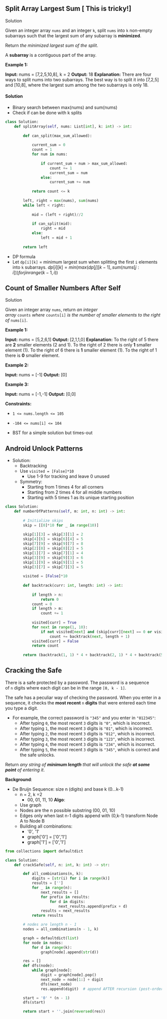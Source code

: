 
## Split Array Largest Sum [ This is tricky!]

Solution

Given an integer array `nums` and an integer `k`, split `nums` into `k` non-empty subarrays such that the largest sum of any subarray is **minimized**.

Return _the minimized largest sum of the split_.

A **subarray** is a contiguous part of the array.

**Example 1:**

**Input:** nums = [7,2,5,10,8], k = 2
**Output:** 18
**Explanation:** There are four ways to split nums into two subarrays.
The best way is to split it into [7,2,5] and [10,8], where the largest sum among the two subarrays is only 18.



#### Solution
- Binary search between max(nums) and sum(nums)
- Check if can be done with k splits
```python
class Solution:
    def splitArray(self, nums: List[int], k: int) -> int:
        
        def can_split(max_sum_allowed):
            
            current_sum = 0
            count = 1 
            for num in nums:
                
                if current_sum + num > max_sum_allowed:
                    count += 1
                    current_sum = num
                else:
                    current_sum += num
        
            return count <= k
        
        left, right = max(nums), sum(nums)
        while left < right:
            
            mid = (left + right)//2
            
            if can_split(mid):
                right = mid
            else:
                left = mid + 1
                
        return left
```

- DP formula
- Let `dp[i][k]` = minimum largest sum when splitting the first `i` elements into `k` subarrays.
$dp[i][k] = min(
    max(dp[j][k-1], sum(nums[j:i]))
    for j in range(k-1, i)
)$


## Count of Smaller Numbers After Self

Solution

Given an integer array `nums`, return _an integer array_ `counts` _where_ `counts[i]` _is the number of smaller elements to the right of_ `nums[i]`.

**Example 1:**

**Input:** nums = [5,2,6,1]
**Output:** [2,1,1,0]
**Explanation:**
To the right of 5 there are **2** smaller elements (2 and 1).
To the right of 2 there is only **1** smaller element (1).
To the right of 6 there is **1** smaller element (1).
To the right of 1 there is **0** smaller element.

**Example 2:**

**Input:** nums = [-1]
**Output:** [0]

**Example 3:**

**Input:** nums = [-1,-1]
**Output:** [0,0]

**Constraints:**

- `1 <= nums.length <= 105`
- `-104 <= nums[i] <= 104`


- BST for a simple solution but times-out


## Android Unlock Patterns

- Solution:
	- Backtracking
	- Use ```visited = [False]*10```
		- Use 1-9 for tracking and leave 0 unused
	- Symmetry:
		- Starting from 1 times 4 for all corners
		- Starting from 2 times 4 for all middle numbers
		- Starting with 5 times 1 as its unique starting position

```python
class Solution:
    def numberOfPatterns(self, m: int, n: int) -> int:
        
        # Initialize skips
        skip = [[0]*10 for _ in range(10)]
        
        skip[1][3] = skip[3][1] = 2
        skip[4][6] = skip[6][4] = 5
        skip[7][9] = skip[9][7] = 8
        skip[2][8] = skip[8][2] = 5
        skip[1][7] = skip[7][1] = 4
        skip[3][9] = skip[9][3] = 6
        skip[1][9] = skip[9][1] = 5
        skip[3][7] = skip[7][3] = 5
        
        visited = [False]*10
        
        def backtrack(curr: int, length: int) -> int:
            
            if length > n:
                return 0
            count = 0
            if length > m:
                count += 1
                
            visited[curr] = True
            for next in range(1, 10):
                if not visited[next] and (skip[curr][next] == 0 or visited[skip[curr][next]]):
                    count += backtrack(next, length + 1)
            visited[curr] = False
            return count
        
        return (backtrack(1, 1) * 4 + backtrack(2, 1) * 4 + backtrack(5, 1))
```


## Cracking the Safe

There is a safe protected by a password. The password is a sequence of `n` digits where each digit can be in the range `[0, k - 1]`.

The safe has a peculiar way of checking the password. When you enter in a sequence, it checks the **most recent** `n` **digits** that were entered each time you type a digit.

- For example, the correct password is `"345"` and you enter in `"012345"`:
    - After typing `0`, the most recent `3` digits is `"0"`, which is incorrect.
    - After typing `1`, the most recent `3` digits is `"01"`, which is incorrect.
    - After typing `2`, the most recent `3` digits is `"012"`, which is incorrect.
    - After typing `3`, the most recent `3` digits is `"123"`, which is incorrect.
    - After typing `4`, the most recent `3` digits is `"234"`, which is incorrect.
    - After typing `5`, the most recent `3` digits is `"345"`, which is correct and the safe unlocks.

Return _any string of **minimum length** that will unlock the safe **at some point** of entering it_.

**Background**:
- De Bruijn Sequence: size n (digits) and base k (0...k-1)
	- n = 2, k =2
		- 00, 01, 11, 10
**Algo**:
	- Use graph
	- Nodes are the n possible substring (00, 01, 10)
	- Edges only when last n-1 digits append with (0,k-1) transform Node A to Node B
	- Building all combinations:
		- '0', '1'
		- graph['0'] = ['0','1']
		- graph['1'] = ['0','1']

```python
from collections import defaultdict

class Solution:
    def crackSafe(self, n: int, k: int) -> str:

        def all_combinations(n, k):
            digits = [str(i) for i in range(k)]
            results = ['']
            for _ in range(n):
                next_results = []
                for prefix in results:
                    for d in digits:
                        next_results.append(prefix + d)
                results = next_results
            return results

        # nodes are length n - 1
        nodes = all_combinations(n - 1, k)

        graph = defaultdict(list)
        for node in nodes:
            for d in range(k):
                graph[node].append(str(d))

        res = []
        def dfs(node):
            while graph[node]:
                digit = graph[node].pop()
                next_node = node[1:] + digit
                dfs(next_node)
                res.append(digit)  # append AFTER recursion (post-order)

        start = '0' * (n - 1)
        dfs(start)

        return start + ''.join(reversed(res))

```


